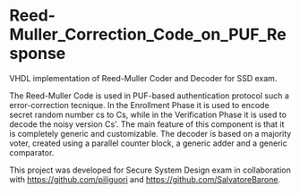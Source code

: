 # Reed-Muller_Correction_Code_on_PUF_Response
VHDL implementation of Reed-Muller Coder and Decoder for SSD exam. 

The Reed-Muller Code is used in PUF-based authentication protocol such a error-correction tecnique. In the Enrollment Phase it is used to encode secret random number cs to Cs, while in the Verification Phase it is used to decode the noisy version Cs'. 
The main feature of this component is that it is completely generic and customizable. The decoder is based on a majority voter, created using a parallel counter block, a generic adder and a generic comparator. 

This project was developed for Secure System Design exam in collaboration with https://github.com/piliguori and https://github.com/SalvatoreBarone.
